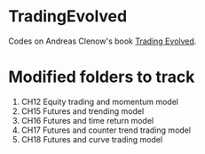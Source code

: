 # TradingEvolved
Codes on Andreas Clenow's book [Trading Evolved](https://www.followingthetrend.com/trading-evolved). 

# Modified folders to track 
1. CH12 Equity trading and momentum model 
2. CH15 Futures and trending model 
3. CH16 Futures and time return model 
4. CH17 Futures and counter trend trading model 
5. CH18 Futures and curve trading model 
